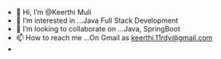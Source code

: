- 👋 Hi, I’m @Keerthi Muli
- 👀 I’m interested in ...Java Full Stack Development
- 💞️ I’m looking to collaborate on ...Java, SpringBoot
- 📫 How to reach me ...On Gmail as keerthi.11rdy@gmail.com
- 

<!---
KeerthiMuli/KeerthiMuli is a ✨ special ✨ repository because its `README.md` (this file) appears on your GitHub profile.
You can click the Preview link to take a look at your changes.
--->
